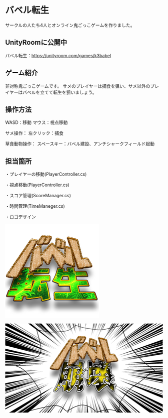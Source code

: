 # バベル転生

サークルの人たち4人とオンライン鬼ごっこゲームを作りました。

## UnityRoomに公開中

バベル転生：<https://unityroom.com/games/k3babel>

## ゲーム紹介

非対称鬼ごっこゲームです。
サメのプレイヤーは捕食を狙い、サメ以外のプレイヤーはバベルを立てて転生を狙いましょう。

## 操作方法

WASD：移動
マウス：視点移動

サメ操作：
左クリック：捕食

草食動物操作：
スペースキー：バベル建設、アンチシャークフィールド起動

## 担当箇所

・プレイヤーの移動(PlayerController.cs)

・視点移動(PlayerController.cs)

・スコア管理(ScoreManager.cs)

・時間管理(TimeManeger.cs)

・ロゴデザイン

![ロゴ1](/Assets/Photon/PhotonUnityNetworking/Resources/7becde199d7eda70.png)

![ロゴ2](/Assets/Photon/PhotonUnityNetworking/Resources/704fde43e738b0a5.png)
